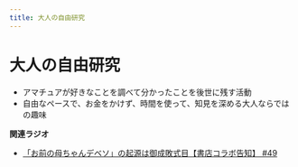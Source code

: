 ```yaml
---
title: 大人の自由研究
---
```


# 大人の自由研究


-   アマチュアが好きなことを調べて分かったことを後世に残す活動
-   自由なペースで、お金をかけず、時間を使って、知見を深める大人ならではの趣味

**関連ラジオ**

-   [「お前の母ちゃんデベソ」の起源は御成敗式目【書店コラボ告知】
    #49](https://www.youtube.com/watch?v=7sX8rPt2uYE)
